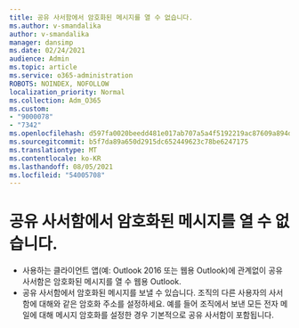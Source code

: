 ```yaml
---
title: 공유 사서함에서 암호화된 메시지를 열 수 없습니다.
ms.author: v-smandalika
author: v-smandalika
manager: dansimp
ms.date: 02/24/2021
audience: Admin
ms.topic: article
ms.service: o365-administration
ROBOTS: NOINDEX, NOFOLLOW
localization_priority: Normal
ms.collection: Adm_O365
ms.custom:
- "9000078"
- "7342"
ms.openlocfilehash: d597fa0020beedd481e017ab707a5a4f5192219ac87609a894d8ba7345ce3110
ms.sourcegitcommit: b5f7da89a650d2915dc652449623c78be6247175
ms.translationtype: MT
ms.contentlocale: ko-KR
ms.lasthandoff: 08/05/2021
ms.locfileid: "54005708"
---
```

# <a name="shared-mailboxes-cant-open-encrypted-messages"></a>공유 사서함에서 암호화된 메시지를 열 수 없습니다.

- 사용하는 클라이언트 앱(예: Outlook 2016 또는 웹용 Outlook)에 관계없이 공유 사서함은 암호화된 메시지를 열 수 웹용 Outlook.
- 공유 사서함에서 암호화된 메시지를 보낼 수 있습니다. 조직의 다른 사용자의 사서함에 대해와 같은 암호화 주소를 설정하세요. 예를 들어 조직에서 보낸 모든 전자 메일에 대해 메시지 암호화를 설정한 경우 기본적으로 공유 사서함이 포함됩니다.

